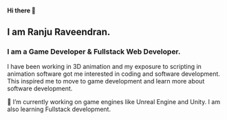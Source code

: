 #### Hi there 👋
## I am Ranju Raveendran. 
### I am a Game Developer & Fullstack Web Developer.

I have been working in 3D animation and my exposure to scripting in animation software got me interested in coding and software development. This inspired me to move to game development and learn more about software development.

🔭 I’m currently working on game engines like Unreal Engine and Unity. I am also learning Fullstack development.

